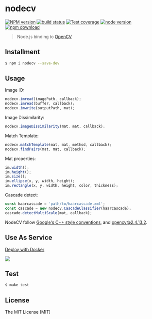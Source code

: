 # nodecv

[![NPM version][npm-image]][npm-url]
[![build status][travis-image]][travis-url]
[![Test coverage][coveralls-image]][coveralls-url]
[![node version][node-image]][node-url]
[![npm download][download-image]][download-url]

[npm-image]: https://img.shields.io/npm/v/nodecv.svg?style=flat-square
[npm-url]: https://npmjs.org/package/nodecv
[travis-image]: https://img.shields.io/travis/xudafeng/nodecv.svg?style=flat-square
[travis-url]: https://travis-ci.org/xudafeng/nodecv
[coveralls-image]: https://img.shields.io/coveralls/xudafeng/nodecv.svg?style=flat-square
[coveralls-url]: https://coveralls.io/r/xudafeng/nodecv?branch=master
[node-image]: https://img.shields.io/badge/node.js-%3E=_6-green.svg?style=flat-square
[node-url]: http://nodejs.org/download/
[download-image]: https://img.shields.io/npm/dm/nodecv.svg?style=flat-square
[download-url]: https://npmjs.org/package/nodecv

> Node.js binding to [OpenCV](//github.com/opencv/opencv)

## Installment

``` bash
$ npm i nodecv --save-dev
```

## Usage

Image IO:

``` javascript
nodecv.imread(imagePath, callback);
nodecv.imread(buffer, callback);
nodecv.imwrite(outputPath, mat);
```

Image Dissimilarity:

``` javascript
nodecv.imageDissimilarity(mat, mat, callback);
```

Match Template:

``` javascript
nodecv.matchTemplate(mat, mat, method, callback);
nodecv.findPairs(mat, mat, callback);
```

Mat properties:

``` javascript
im.width();
im.height();
im.size();
im.ellipse(x, y, width, height);
im.rectangle(x, y, width, height, color, thickness);
```

Cascade detect:

``` javascript
const haarcascade = 'path/to/haarcascade.xml';
const cascade = new nodecv.CascadeClassifier(haarcascade);
cascade.detectMultiScale(mat, callback);
```

NodeCV follow [Google's C++ style conventions](//google.github.io/styleguide/cppguide.html), and [opencv@2.4.13.2](http://docs.opencv.org/2.4.13.2/).

## Use As Service

[Deploy with Docker](//github.com/macacajs/nodecv-server)

![](http://wx3.sinaimg.cn/large/6d308bd9gy1fek6oa9i3vj21kw0zrn4y.jpg)

## Test

``` bash
$ make test
```

## License

The MIT License (MIT)

